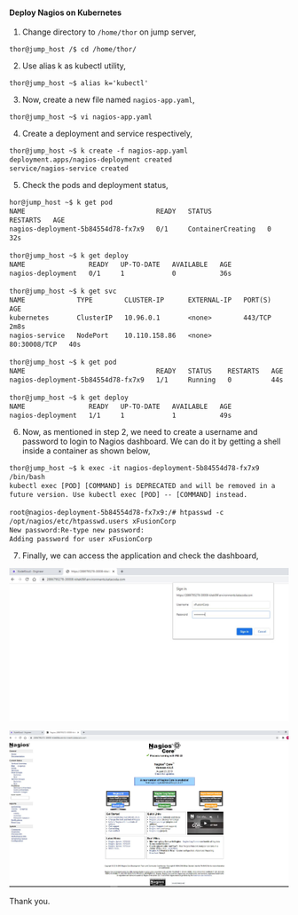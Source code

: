 #### Deploy Nagios on Kubernetes

1. Change directory to `/home/thor` on jump server,

```
thor@jump_host /$ cd /home/thor/
```

2. Use alias k as kubectl utility,

```
thor@jump_host ~$ alias k='kubectl'
```

3. Now, create a new file named `nagios-app.yaml`,

```
thor@jump_host ~$ vi nagios-app.yaml
```



4. Create a deployment and service respectively,

```
thor@jump_host ~$ k create -f nagios-app.yaml
deployment.apps/nagios-deployment created
service/nagios-service created
```

5. Check the pods and deployment status,

```
hor@jump_host ~$ k get pod
NAME                                 READY   STATUS              RESTARTS   AGE
nagios-deployment-5b84554d78-fx7x9   0/1     ContainerCreating   0          32s

thor@jump_host ~$ k get deploy
NAME                READY   UP-TO-DATE   AVAILABLE   AGE
nagios-deployment   0/1     1            0           36s

thor@jump_host ~$ k get svc
NAME             TYPE        CLUSTER-IP      EXTERNAL-IP   PORT(S)        AGE
kubernetes       ClusterIP   10.96.0.1       <none>        443/TCP        2m8s
nagios-service   NodePort    10.110.158.86   <none>        80:30008/TCP   40s

thor@jump_host ~$ k get pod
NAME                                 READY   STATUS    RESTARTS   AGE
nagios-deployment-5b84554d78-fx7x9   1/1     Running   0          44s

thor@jump_host ~$ k get deploy
NAME                READY   UP-TO-DATE   AVAILABLE   AGE
nagios-deployment   1/1     1            1           49s
```

6. Now, as mentioned in step 2, we need to create a username and password to login to Nagios dashboard. We can do it by getting a shell inside a container as shown below,

```
thor@jump_host ~$ k exec -it nagios-deployment-5b84554d78-fx7x9 /bin/bash
kubectl exec [POD] [COMMAND] is DEPRECATED and will be removed in a future version. Use kubectl exec [POD] -- [COMMAND] instead.

root@nagios-deployment-5b84554d78-fx7x9:/# htpasswd -c /opt/nagios/etc/htpasswd.users xFusionCorp
New password:Re-type new password:
Adding password for user xFusionCorp
```

7. Finally, we can access the application and check the dashboard,

![NagiOS Login Page](/images/nagiosAppLogin.JPG)

![NagiOS Dashboard](/images/nagiosAppDashboard.JPG)

Thank you.

